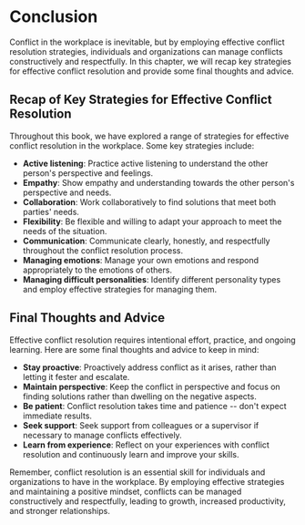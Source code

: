 # Conclusion

Conflict in the workplace is inevitable, but by employing effective conflict resolution strategies, individuals and organizations can manage conflicts constructively and respectfully. In this chapter, we will recap key strategies for effective conflict resolution and provide some final thoughts and advice.

Recap of Key Strategies for Effective Conflict Resolution
---------------------------------------------------------

Throughout this book, we have explored a range of strategies for effective conflict resolution in the workplace. Some key strategies include:

* **Active listening**: Practice active listening to understand the other person's perspective and feelings.
* **Empathy**: Show empathy and understanding towards the other person's perspective and needs.
* **Collaboration**: Work collaboratively to find solutions that meet both parties' needs.
* **Flexibility**: Be flexible and willing to adapt your approach to meet the needs of the situation.
* **Communication**: Communicate clearly, honestly, and respectfully throughout the conflict resolution process.
* **Managing emotions**: Manage your own emotions and respond appropriately to the emotions of others.
* **Managing difficult personalities**: Identify different personality types and employ effective strategies for managing them.

Final Thoughts and Advice
-------------------------

Effective conflict resolution requires intentional effort, practice, and ongoing learning. Here are some final thoughts and advice to keep in mind:

* **Stay proactive**: Proactively address conflict as it arises, rather than letting it fester and escalate.
* **Maintain perspective**: Keep the conflict in perspective and focus on finding solutions rather than dwelling on the negative aspects.
* **Be patient**: Conflict resolution takes time and patience -- don't expect immediate results.
* **Seek support**: Seek support from colleagues or a supervisor if necessary to manage conflicts effectively.
* **Learn from experience**: Reflect on your experiences with conflict resolution and continuously learn and improve your skills.

Remember, conflict resolution is an essential skill for individuals and organizations to have in the workplace. By employing effective strategies and maintaining a positive mindset, conflicts can be managed constructively and respectfully, leading to growth, increased productivity, and stronger relationships.